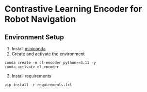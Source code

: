 # Contrastive Learning Encoder for Robot Navigation

## Environment Setup
1. Install [miniconda](https://www.anaconda.com/docs/getting-started/miniconda/install)
2. Create and activate the environment
```console
conda create -n cl-encoder python==3.11 -y
conda activate cl-encoder
``` 
3. Install requirements
```console
pip install -r requirements.txt
```
